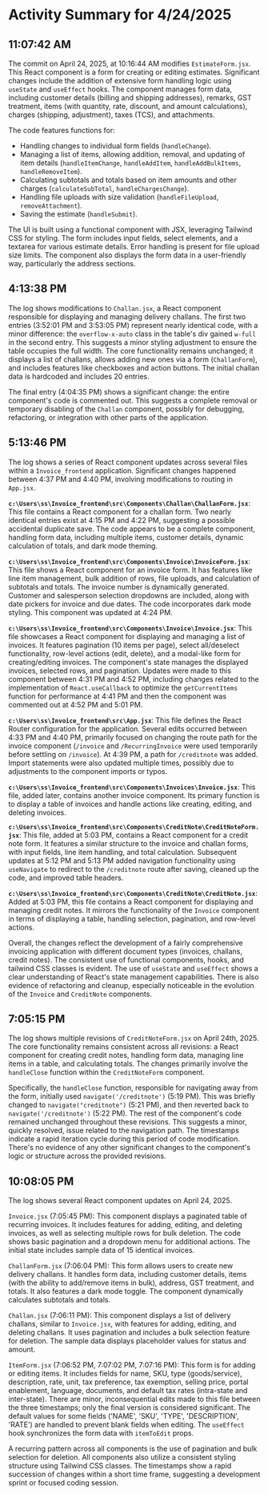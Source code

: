 # Activity Summary for 4/24/2025

## 11:07:42 AM
The commit on April 24, 2025, at 10:16:44 AM modifies `EstimateForm.jsx`.  This React component is a form for creating or editing estimates.  Significant changes include the addition of extensive form handling logic using `useState` and `useEffect` hooks. The component manages form data, including customer details (billing and shipping addresses), remarks, GST treatment, items (with quantity, rate, discount, and amount calculations), charges (shipping, adjustment), taxes (TCS), and attachments.  

The code features functions for:

*   Handling changes to individual form fields (`handleChange`).
*   Managing a list of items, allowing addition, removal, and updating of item details (`handleItemChange`, `handleAddItem`, `handleAddBulkItems`, `handleRemoveItem`).
*   Calculating subtotals and totals based on item amounts and other charges (`calculateSubTotal`, `handleChargesChange`).
*   Handling file uploads with size validation (`handleFileUpload`, `removeAttachment`).
*   Saving the estimate (`handleSubmit`).

The UI is built using a functional component with JSX, leveraging Tailwind CSS for styling. The form includes input fields, select elements, and a textarea for various estimate details.  Error handling is present for file upload size limits.  The component also displays the form data in a user-friendly way, particularly the address sections.


## 4:13:38 PM
The log shows modifications to `Challan.jsx`, a React component responsible for displaying and managing delivery challans.  The first two entries (3:52:01 PM and 3:53:05 PM)  represent nearly identical code, with a minor difference: the `overflow-x-auto` class in the table's div gained `w-full` in the second entry. This suggests a minor styling adjustment to ensure the table occupies the full width. The core functionality remains unchanged; it displays a list of challans, allows adding new ones via a form (`ChallanForm`), and includes features like checkboxes and action buttons. The initial challan data is hardcoded and includes 20 entries.

The final entry (4:04:35 PM) shows a significant change: the entire component's code is commented out.  This suggests a complete removal or temporary disabling of the `Challan` component, possibly for debugging, refactoring, or integration with other parts of the application.


## 5:13:46 PM
The log shows a series of React component updates across several files within a  `Invoice_frontend` application.  Significant changes happened between 4:37 PM and 4:40 PM, involving modifications to routing in `App.jsx`.

**`c:\Users\ss\Invoice_frontend\src\Components\Challan\ChallanForm.jsx`**: This file contains a React component for a challan form.  Two nearly identical entries exist at 4:15 PM and 4:22 PM, suggesting a possible accidental duplicate save. The code appears to be a complete component, handling form data, including multiple items, customer details,  dynamic calculation of totals, and dark mode theming.


**`c:\Users\ss\Invoice_frontend\src\Components\Invoice\InvoiceForm.jsx`**: This file shows a React component for an invoice form.  It has features like line item management, bulk addition of rows, file uploads, and calculation of subtotals and totals.  The invoice number is dynamically generated.  Customer and salesperson selection dropdowns are included, along with date pickers for invoice and due dates. The code incorporates dark mode styling.  This component was updated at 4:24 PM.

**`c:\Users\ss\Invoice_frontend\src\Components\Invoice\Invoice.jsx`**: This file showcases a React component for displaying and managing a list of invoices. It features pagination (10 items per page), select all/deselect functionality,  row-level actions (edit, delete), and a modal-like form for creating/editing invoices.  The component's state manages the displayed invoices, selected rows, and pagination.  Updates were made to this component between 4:31 PM and 4:52 PM, including changes related to the implementation of `React.useCallback` to optimize the `getCurrentItems` function for performance at 4:41 PM and then the component was commented out at 4:52 PM and 5:01 PM.

**`c:\Users\ss\Invoice_frontend\src\App.jsx`**: This file defines the React Router configuration for the application. Several edits occurred between 4:33 PM and 4:40 PM, primarily focused on changing the route path for the invoice component (`/invoice` and `/RecurringInvoice` were used temporarily before settling on `/invoice`). At 4:39 PM, a path for `/creditnote` was added.  Import statements were also updated multiple times, possibly due to adjustments to the component imports or typos.

**`c:\Users\ss\Invoice_frontend\src\Components\Invoices\Invoice.jsx`**:  This file, added later, contains another invoice component. Its primary function is to display a table of invoices and handle actions like creating, editing, and deleting invoices.

**`c:\Users\ss\Invoice_frontend\src\Components\CreditNote\CreditNoteForm.jsx`**: This file, added at 5:03 PM, contains a React component for a credit note form.  It features a similar structure to the invoice and challan forms, with input fields, line item handling, and total calculation.  Subsequent updates at 5:12 PM and 5:13 PM added navigation functionality using `useNavigate` to redirect to the `/creditnote` route after saving, cleaned up the code, and improved table headers.

**`c:\Users\ss\Invoice_frontend\src\Components\CreditNote\CreditNote.jsx`**: Added at 5:03 PM, this file contains a React component for displaying and managing credit notes.  It mirrors the functionality of the `Invoice` component in terms of displaying a table, handling selection, pagination, and row-level actions.


Overall, the changes reflect the development of a fairly comprehensive invoicing application with different document types (invoices, challans, credit notes).  The consistent use of functional components, hooks, and tailwind CSS classes is evident.  The use of `useState` and `useEffect` shows a clear understanding of React's state management capabilities. There is also evidence of refactoring and cleanup, especially noticeable in the evolution of the `Invoice` and `CreditNote` components.


## 7:05:15 PM
The log shows multiple revisions of `CreditNoteForm.jsx` on April 24th, 2025.  The core functionality remains consistent across all revisions: a React component for creating credit notes, handling form data, managing line items in a table, and calculating totals.  The changes primarily involve the `handleClose` function within the `CreditNoteForm` component.

Specifically, the `handleClose` function, responsible for navigating away from the form, initially used  `navigate('/creditnote')` (5:19 PM). This was briefly changed to  `navigate("creditnote")` (5:21 PM), and then reverted back to `navigate('/creditnote')` (5:22 PM).  The rest of the component's code remained unchanged throughout these revisions.  This suggests a minor, quickly resolved, issue related to the navigation path.  The timestamps indicate a rapid iteration cycle during this period of code modification. There's no evidence of any other significant changes to the component's logic or structure across the provided revisions.


## 10:08:05 PM
The log shows several React component updates on April 24, 2025.

`Invoice.jsx` (7:05:45 PM): This component displays a paginated table of recurring invoices.  It includes features for adding, editing, and deleting invoices, as well as selecting multiple rows for bulk deletion.  The code shows basic pagination and  a dropdown menu for additional actions.  The initial state includes sample data of 15 identical invoices.

`ChallanForm.jsx` (7:06:04 PM): This form allows users to create new delivery challans.  It handles form data, including customer details, items (with the ability to add/remove items in bulk), address, GST treatment, and totals.  It also features a dark mode toggle.  The component dynamically calculates subtotals and totals.

`Challan.jsx` (7:06:11 PM): This component displays a list of delivery challans,  similar to `Invoice.jsx`, with features for adding, editing, and deleting challans. It uses pagination and includes a bulk selection feature for deletion.  The sample data displays placeholder values for status and amount.

`ItemForm.jsx` (7:06:52 PM, 7:07:02 PM, 7:07:16 PM): This form is for adding or editing items. It includes fields for name, SKU, type (goods/service), description, rate, unit, tax preference, tax exemption, selling price, portal enablement, language, documents, and default tax rates (intra-state and inter-state).  There are minor, inconsequential edits made to this file between the three timestamps; only the final version is considered significant.  The default values for some fields ('NAME', 'SKU', 'TYPE', 'DESCRIPTION', 'RATE') are handled to prevent blank fields when editing.  The `useEffect` hook synchronizes the form data with `itemToEdit` props.


A recurring pattern across all components is the use of pagination and bulk selection for deletion.  All components also utilize a consistent styling structure using Tailwind CSS classes.  The timestamps show a rapid succession of changes within a short time frame, suggesting a development sprint or focused coding session.
